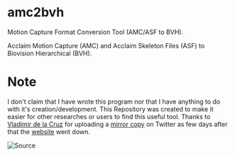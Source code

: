 # amc2bvh
Motion Capture Format Conversion Tool (AMC/ASF to BVH).

Acclaim Motion Capture (AMC) and Acclaim Skeleton Files (ASF) to Biovision Hierarchical (BVH).


# Note

I don't claim that I have wrote this program nor that I have anything to do with it's creation/development. This Repository was created to make it easier for other researches or users to find this useful tool. Thanks to [Vladimir de la Cruz](https://twitter.com/vladimirdlc) for uploading a [mirror copy](https://drive.google.com/file/d/0ByKX10VFT0HrYnEzNV9MSGVuRk0/view) on Twitter as few days after that the [website](http://vipbase.net/amc2bvh/) went down.

![Source](https://user-images.githubusercontent.com/33617408/114216906-d0e0b280-9967-11eb-95c8-38c7742a4e6a.png)

